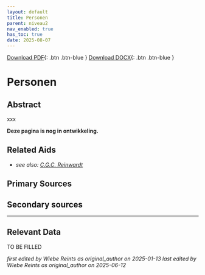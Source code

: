 ```yaml
---
layout: default
title: Personen
parent: niveau2
nav_enabled: true
has_toc: true
date: 2025-08-07
--- 
```



[Download PDF](https://raw.githubusercontent.com/colonial-heritage/research-guides-dev/refs/heads/main/EXPORTS/PDF/niveau2/Dutch/Persons.pdf){: .btn .btn-blue }     [Download DOCX](https://raw.githubusercontent.com/colonial-heritage/research-guides-dev/refs/heads/main/EXPORTS/DOCX/niveau2/Dutch/Persons.docx){: .btn .btn-blue }


# Personen


## Abstract

xxx

**Deze pagina is nog in ontwikkeling.**


## Related Aids

 - _see also: [C.G.C. Reinwardt](niveau3/Dutch/Reinwardt_20241217.yml)_  

## Primary Sources

## Secondary sources



---
## Relevant Data 
TO BE FILLED

_first edited by Wiebe Reints as original_author on 2025-01-13_
_last edited by Wiebe Reints as original_author on 2025-06-12_
        